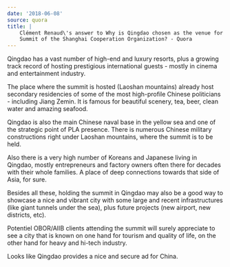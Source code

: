 ```yaml
---
date: '2018-06-08'
source: quora
title: |
    Clément Renaud\'s answer to Why is Qingdao chosen as the venue for 2018
    Summit of the Shanghai Cooperation Organization? - Quora
---
```


Qingdao has a vast number of high-end and luxury resorts, plus a growing
track record of hosting prestigious international guests - mostly in
cinema and entertainment industry.

The place where the summit is hosted (Laoshan mountains) already host
secondary residencies of some of the most high-profile Chinese
politicians - including Jiang Zemin. It is famous for beautiful scenery,
tea, beer, clean water and amazing seafood.

Qingdao is also the main Chinese naval base in the yellow sea and one of
the strategic point of PLA presence. There is numerous Chinese military
constructions right under Laoshan mountains, where the summit is to be
held.

Also there is a very high number of Koreans and Japanese living in
Qingdao, mostly entrepreneurs and factory owners often there for decades
with their whole families. A place of deep connections towards that side
of Asia, for sure.

Besides all these, holding the summit in Qingdao may also be a good way
to showcase a nice and vibrant city with some large and recent
infrastructures (like giant tunnels under the sea), plus future projects
(new airport, new districts, etc).

Potentiel OBOR/AIIB clients attending the summit will surely appreciate
to see a city that is known on one hand for tourism and quality of life,
on the other hand for heavy and hi-tech industry.

Looks like Qingdao provides a nice and secure ad for China.
